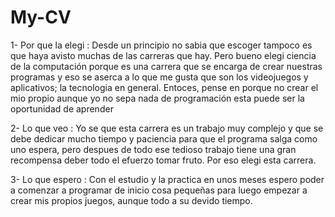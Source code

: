 # My-CV

 1- Por que la elegi :
Desde un principio no sabia que escoger tampoco es que haya avisto muchas de las carreras que hay. Pero bueno elegi ciencia de la computación porque es una carrera que se encarga de crear nuestras programas y eso se aserca a lo que me gusta que son los videojuegos 
y aplicativos; la tecnologia en general.
Entoces, pense en porque no crear el mio propio aunque yo no sepa nada de programación esta puede ser la oportunidad de aprender  

 2- Lo que veo :
Yo se que esta carrera es un trabajo muy complejo y que se debe dedicar mucho tiempo y paciencia para que el programa salga como uno espera, pero despues de todo ese tedioso trabajo tiene una gran recompensa deber todo el efuerzo tomar fruto. 
Por eso elegi esta carrera.

3- Lo que espero :
Con el estudio y la practica en unos meses espero poder a comenzar a programar de inicio cosa pequeñas para luego empezar a crear mis propios juegos, aunque todo a su devido tiempo.

